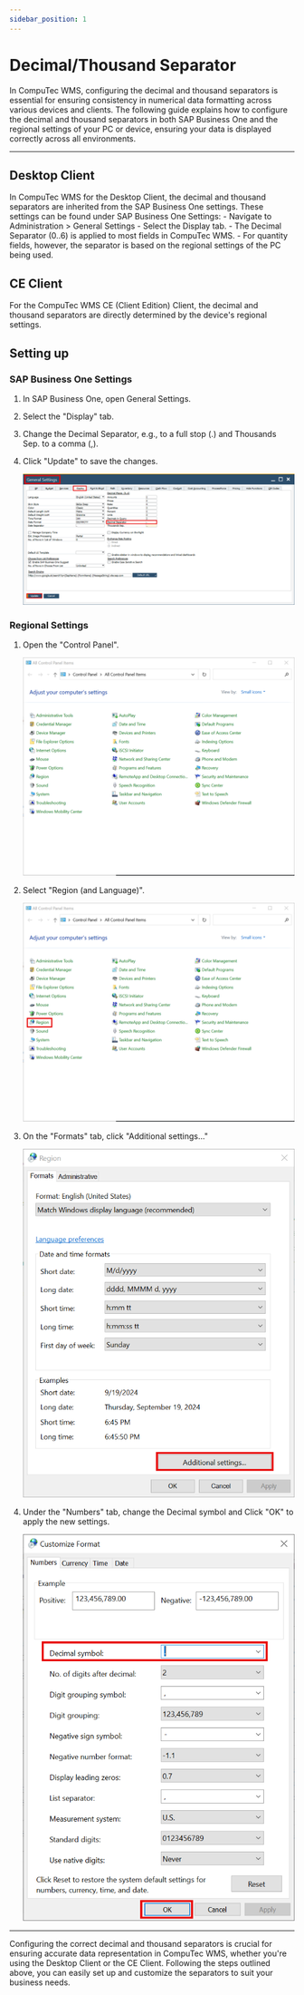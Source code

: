 ```yaml
---
sidebar_position: 1
---
```


# Decimal/Thousand Separator

In CompuTec WMS, configuring the decimal and thousand separators is essential for ensuring consistency in numerical data formatting across various devices and clients. The following guide explains how to configure the decimal and thousand separators in both SAP Business One and the regional settings of your PC or device, ensuring your data is displayed correctly across all environments.

---

## Desktop Client

In CompuTec WMS for the Desktop Client, the decimal and thousand separators are inherited from the SAP Business One settings. These settings can be found under SAP Business One Settings:
    - Navigate to Administration > General Settings
    - Select the Display tab.
    - The Decimal Separator (0..6) is applied to most fields in CompuTec WMS.
    - For quantity fields, however, the separator is based on the regional settings of the PC being used.

## CE Client

For the CompuTec WMS CE (Client Edition) Client, the decimal and thousand separators are directly determined by the device's regional settings.

## Setting up

### SAP Business One Settings

1. In SAP Business One, open General Settings.
2. Select the "Display" tab.
3. Change the Decimal Separator, e.g., to a full stop (.) and Thousands Sep. to a comma (,).
4. Click "Update" to save the changes.

    ![SAP Business One Settings](./media/general-settings.png)

### Regional Settings

1. Open the "Control Panel".

    ![Regional Settings](./media/regional-settings.png)
2. Select "Region (and Language)".

    ![Regional Settings](./media/regional-settings-01.png)
3. On the "Formats" tab, click "Additional settings..."

    ![Regional Settings](./media/regional-settings-02.png)
4. Under the "Numbers" tab, change the Decimal symbol and Click "OK" to apply the new settings.

    ![Regional Settings](./media/regional-settings-04.png)

---
Configuring the correct decimal and thousand separators is crucial for ensuring accurate data representation in CompuTec WMS, whether you're using the Desktop Client or the CE Client. Following the steps outlined above, you can easily set up and customize the separators to suit your business needs.
